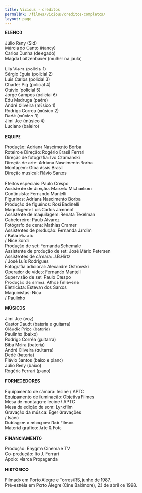 ```yaml
---
title: Vicious - créditos
permalink: /filmes/vicious/creditos-completos/
layout: page
---
```

**ELENCO**\
\
Júlio Reny (Sid)\
Márcia do Canto (Nancy)\
Carlos Cunha (delegado)\
Magda Loitzenbauer (mulher na jaula)\
\
Lila Vieira (policial 1)\
Sérgio Eguia (policial 2)\
Luis Carlos (policial 3)\
Charles Pig (policial 4)\
Otávio (policial 5)\
Jorge Campos (policial 6)\
Edu Madruga (padre)\
André Oliveira (músico 1)\
Rodrigo Correa (músico 2)\
Dedé (músico 3)\
Jimi Joe (músico 4)\
Luciano (baleiro)\
\
**EQUIPE**\
\
Produção: Adriana Nascimento Borba\
Roteiro e Direção: Rogério Brasil Ferrari\
Direção de fotografia: Ivo Czamanski\
Direção de arte: Adriana Nascimento Borba\
Montagem: Giba Assis Brasil\
Direção musical: Flávio Santos\
\
Efeitos especiais: Paulo Crespo\
Assistente de direção: Marcelo Michaelsen\
Continuísta: Fernando Mantelli\
Figurinos: Adriana Nascimento Borba\
Produção de figurinos: Rosi Badinelli\
Maquilagem: Luís Carlos Jamonot\
Assistente de maquilagem: Renata Tekelman\
Cabeleireiro: Paulo Alvarez\
Fotógrafo de cena: Mathias Cramer\
Assistentes de produção: Fernanda Jardim\
/ Kátia Morais\
/ Nice Sordi\
Produção de set: Fernanda Schemale\
Assistente de produção de set: José Mário Petersen\
Assistentes de câmara: J.B.Hirtz\
/ José Luís Rodrigues\
Fotografia adicional: Alexandre Ostrowski\
Operador de vídeo: Fernando Mantelli\
Supervisão de set: Paulo Crespo\
Produção de armas: Athos Fallavena\
Eletricista: Estevan dos Santos\
Maquinistas: Nica\
/ Paulinho\
\
**MÚSICOS**\
\
Jimi Joe (voz)\
Castor Daudt (bateria e guitarra)\
Cláudio Prize (bateria)\
Paulinho (baixo)\
Rodrigo Corrêa (guitarra)\
Biba Meira (bateria)\
André Oliveira (guitarra)\
Dedé (bateria)\
Flávio Santos (baixo e piano)\
Júlio Reny (baixo)\
Rogério Ferrari (piano)\
\
**FORNECEDORES**\
\
Equipamento de câmara: Iecine / APTC\
Equipamento de iluminação: Objetiva Filmes\
Mesa de montagem: Iecine / APTC\
Mesa de edição de som: Lynxfilm\
Gravação da música: Eger Gravações\
/ Isaec\
Dublagem e mixagem: Rob Filmes\
Material gráfico: Arte & Foto\
\
**FINANCIAMENTO**\
\
Produção: Enygma Cinema e TV\
Co-produção: Ito J. Ferrari\
Apoio: Marca Propaganda\
\
**HISTÓRICO**\
\
Filmado em Porto Alegre e Torres/RS, junho de 1987.\
Pré-estréia em Porto Alegre (Cine Baltimore), 22 de abril de 1998.